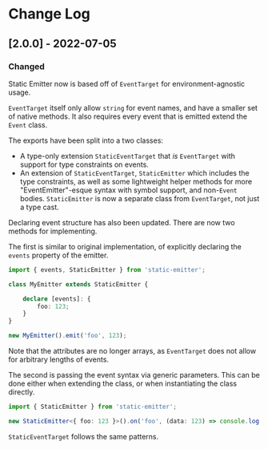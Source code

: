 # Change Log

## [2.0.0] - 2022-07-05

### Changed

Static Emitter now is based off of `EventTarget` for environment-agnostic usage.

`EventTarget` itself only allow `string` for event names, and have a smaller set of native methods. It also requires every event that is emitted extend the `Event` class.

The exports have been split into a two classes:
* A type-only extension `StaticEventTarget` that _is_ `EventTarget` with support for type constraints on events.
* An extension of `StaticEventTarget`, `StaticEmitter` which includes the type constraints, as well as some lightweight helper methods for more "EventEmitter"-esque syntax with symbol support, and non-`Event` bodies. `StaticEmitter` is now a separate class from `EventTarget`, not just a type cast.

Declaring event structure has also been updated. There are now two methods for implementing.

The first is similar to original implementation, of explicitly declaring the `events` property of the emitter.

```ts
import { events, StaticEmitter } from 'static-emitter';

class MyEmitter extends StaticEmitter {

    declare [events]: {
        foo: 123;
    }
}

new MyEmitter().emit('foo', 123);
```
Note that the attributes are no longer arrays, as `EventTarget` does not allow for arbitrary lengths of events.

The second is passing the event syntax via generic parameters. This can be done either when extending the class, or when instantiating the class directly.

```ts
import { StaticEmitter } from 'static-emitter';

new StaticEmitter<{ foo: 123 }>().on('foo', (data: 123) => console.log('My Data', data));
```

`StaticEventTarget` follows the same patterns.
